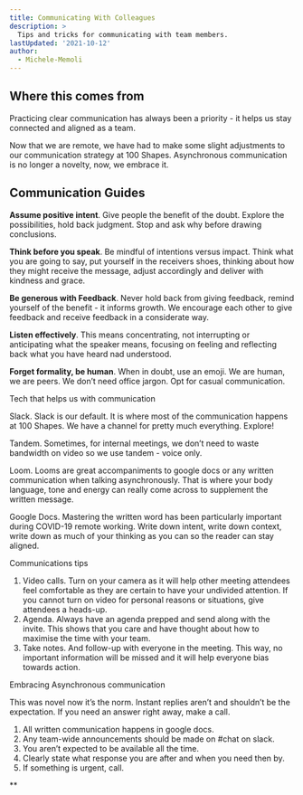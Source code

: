 ```yaml
---
title: Communicating With Colleagues
description: >
  Tips and tricks for communicating with team members.
lastUpdated: '2021-10-12'
author:
  - Michele-Memoli
---
```


## Where this comes from

Practicing clear communication has always been a priority - it helps us stay connected and aligned as a team.

Now that we are remote, we have had to make some slight adjustments to our communication strategy at 100 Shapes. Asynchronous communication is no longer a novelty, now, we embrace it.

## Communication Guides

**Assume positive intent**. Give people the benefit of the doubt. Explore the possibilities, hold back judgment. Stop and ask why before drawing conclusions.

**Think before you speak**. Be mindful of intentions versus impact. Think what you are going to say, put yourself in the receivers shoes, thinking about how they might receive the message, adjust accordingly and deliver with kindness and grace.

**Be generous with Feedback**. Never hold back from giving feedback, remind yourself of the benefit - it informs growth. We encourage each other to give feedback and receive feedback in a considerate way.

**Listen effectively**. This means concentrating, not interrupting or anticipating what the speaker means, focusing on feeling and reflecting back what you have heard nad understood.

**Forget formality, be human**. When in doubt, use an emoji. We are human, we are peers. We don’t need office jargon. Opt for casual communication.

Tech that helps us with communication

Slack. Slack is our default. It is where most of the communication happens at 100 Shapes. We have a channel for pretty much everything. Explore!

Tandem. Sometimes, for internal meetings, we don’t need to waste bandwidth on video so we use tandem - voice only.

Loom. Looms are great accompaniments to google docs or any written communication when talking asynchronously. That is where your body language, tone and energy can really come across to supplement the written message.

Google Docs. Mastering the written word has been particularly important during COVID-19 remote working. Write down intent, write down context, write down as much of your thinking as you can so the reader can stay aligned.

Communications tips

1.  Video calls. Turn on your camera as it will help other meeting attendees feel comfortable as they are certain to have your undivided attention. If you cannot turn on video for personal reasons or situations, give attendees a heads-up.
2.  Agenda. Always have an agenda prepped and send along with the invite. This shows that you care and have thought about how to maximise the time with your team.
3.  Take notes. And follow-up with everyone in the meeting. This way, no important information will be missed and it will help everyone bias towards action.

Embracing Asynchronous communication

This was novel now it’s the norm. Instant replies aren’t and shouldn’t be the expectation. If you need an answer right away, make a call.

1.  All written communication happens in google docs.
2.  Any team-wide announcements should be made on #chat on slack.
3.  You aren’t expected to be available all the time.
4.  Clearly state what response you are after and when you need then by.
5.  If something is urgent, call.

\*\*

